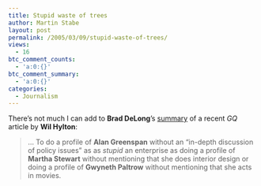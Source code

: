 ```yaml
---
title: Stupid waste of trees
author: Martin Stabe
layout: post
permalink: /2005/03/09/stupid-waste-of-trees/
views:
  - 16
btc_comment_counts:
  - 'a:0:{}'
btc_comment_summary:
  - 'a:0:{}'
categories:
  - Journalism
---
```

There&rsquo;s not much I can add to **Brad DeLong**&rsquo;s [summary][1] of a recent *GQ* article by **Wil Hylton**:

> &#8230; To do a profile of **Alan Greenspan** without an &ldquo;in-depth discussion of policy issues&rdquo; as as *stupid* an enterprise as doing a profile of **Martha Stewart** without mentioning that she does interior design or doing a profile of **Gwyneth Paltrow** without mentioning that she acts in movies.

 [1]: http://www.j-bradford-delong.net/movable_type/2005-3_archives/000488.html